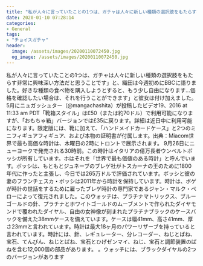 ```yaml
---
title: "私が人々に言っていたことの1つは、ガチャは人々に新しい種類の選択肢をもたらす非常に興味深い方法だと思うことです」と、織田は今週初めにBBCに語りました。"
date: 2020-01-10 07:28:14
categories:
- General
tags:
- "チョイスガチャ"
header:
  image: /assets/images/20200110072450.jpg
  og_image: /assets/images/20200110072450.jpg
---
```


私が人々に言っていたことの1つは、ガチャは人々に新しい種類の選択肢をもたらす非常に興味深い方法だと思うことです」と、織田は今週初めにBBCに語りました。好きな種類の食べ物を購入しようとすると、もう少し自由になります...価格を確認したい場合は、それを行うことができます」と彼女は付け加えました。5月にニュガッシュター（@mangachashita）が投稿したビデオ19、2016 at 11:33 am PDT「靴箱スタイル」は£50（または約70ドル）で利用可能になりますが、「おもちゃ箱」バージョンでは£35に戻ります。詳細は近日中に利用可能になります。限定版には、靴に加えて、「ハンドメイドカードケース」と2つのミニフィギュアフィギュア、および本物の証明書が付属します。出典：Miacom世界で最も高価な時計は、木曜日の2時にトロントで展示されます。 9月26日にニューヨークで発売される30時前。この時計はイタリアの億万長者ウンベルトボッシが所有しています。ホはそれを「世界で最も価値のある時計」と呼んでいます。ボッシは、もともとジュネーブのブレゲ社がトスカーナの王のために1800年代に作ったと主張し、今日では265万ドルで評価されています。ボッシと彼の妻のフランチェスカ・ボッシは2011年から時計を保持しています。時計は、ボゲが時計の世話をするために雇ったブレゲ時計の専門家であるジャン・マルク・ペローによって復元されました。このウォッチは、プラチナマトリックス、ブルーゴールドの針、プラチナとホワイトゴールドのムーブメントで作られたダイヤモンドで覆われたダイヤル、自由の女神像が刻まれたプラチナブラックのケースバックを備えた38mmケースを備えています。ケースは幅41mm、高さ41mm、厚さ23mmと言われています。時計は最大18ヶ月のパワーリザーブを持っていると言われています。時計には、針、レギュレーター、分レコーダー、ねじとばね、宝石、てんびん、ねじとばね、宝石とひげゼンマイ、ねじ、宝石と調節装置のばねを含む12,000個の部品があります。 。ウォッチには、ブラックダイヤルの2つのバージョンがあります
